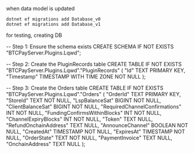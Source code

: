 
when data model is updated
```
dotnet ef migrations add Database_v0
dotnet ef migrations add Database_v1
```

for testing, creating DB

-- Step 1: Ensure the schema exists
CREATE SCHEMA IF NOT EXISTS "BTCPayServer.Plugins.Lqwd";

-- Step 2: Create the PluginRecords table
CREATE TABLE IF NOT EXISTS "BTCPayServer.Plugins.Lqwd"."PluginRecords" (
    "Id" TEXT PRIMARY KEY,
    "Timestamp" TIMESTAMP WITH TIME ZONE NOT NULL
);

-- Step 3: Create the Orders table
CREATE TABLE IF NOT EXISTS "BTCPayServer.Plugins.Lqwd"."Orders" (
    "OrderId" TEXT PRIMARY KEY,
    "StoreId" TEXT NOT NULL,
    "LspBalanceSat" BIGINT NOT NULL,
    "ClientBalanceSat" BIGINT NOT NULL,
    "RequiredChannelConfirmations" INT NOT NULL,
    "FundingConfirmsWithinBlocks" INT NOT NULL,
    "ChannelExpiryBlocks" INT NOT NULL,
    "Token" TEXT NULL,
    "RefundOnchainAddress" TEXT NULL,
    "AnnounceChannel" BOOLEAN NOT NULL,
    "CreatedAt" TIMESTAMP NOT NULL,
    "ExpiresAt" TIMESTAMP NOT NULL,
    "OrderState" TEXT NOT NULL,
    "PaymentInvoice" TEXT NULL,
    "OnchainAddress" TEXT NULL
);
